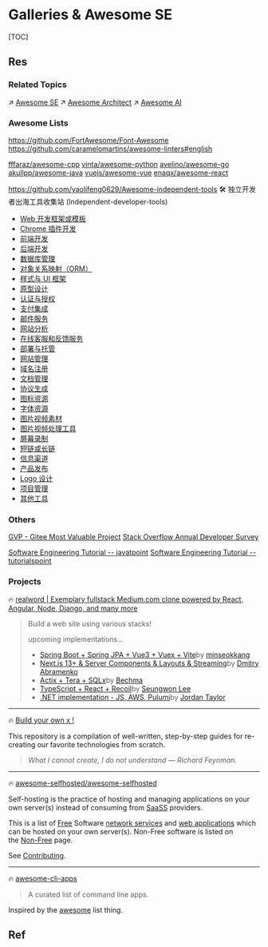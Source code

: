 # Galleries & Awesome SE

[TOC]



## Res
### Related Topics
↗ [Awesome SE](Awesome%20SE.md)
↗ [Awesome Architect](Awesome%20Architect.md)
↗ [Awesome AI](../../🧠%20Computing%20Methodologies/👽%20Artificial%20Intelligence/👀%20AI%20WatchList/🕶️%20Awesome%20AI/Awesome%20AI.md)


### Awesome Lists
https://github.com/FortAwesome/Font-Awesome
https://github.com/caramelomartins/awesome-linters#english

[fffaraz/awesome-cpp](https://github.com/fffaraz/awesome-cpp) 
[vinta/awesome-python](https://github.com/vinta/awesome-python) 
[avelino/awesome-go](https://github.com/avelino/awesome-go) 
[akullpp/awesome-java](https://github.com/akullpp/awesome-java) 
[vuejs/awesome-vue](https://github.com/vuejs/awesome-vue) 
[enaqx/awesome-react](https://github.com/enaqx/awesome-react) 

https://github.com/yaolifeng0629/Awesome-independent-tools
🛠️ 独立开发者出海工具收集站 (Independent-developer-tools)
- [Web 开发框架或模板](https://github.com/yaolifeng0629/Awesome-independent-tools#web%E5%BC%80%E5%8F%91%E6%A1%86%E6%9E%B6%E6%88%96%E6%A8%A1%E6%9D%BF)
- [Chrome 插件开发](https://github.com/yaolifeng0629/Awesome-independent-tools#chrome%E6%8F%92%E4%BB%B6%E5%BC%80%E5%8F%91)
- [前端开发](https://github.com/yaolifeng0629/Awesome-independent-tools#%E5%89%8D%E7%AB%AF%E5%BC%80%E5%8F%91)
- [后端开发](https://github.com/yaolifeng0629/Awesome-independent-tools#%E5%90%8E%E7%AB%AF%E5%BC%80%E5%8F%91)
- [数据库管理](https://github.com/yaolifeng0629/Awesome-independent-tools#%E6%95%B0%E6%8D%AE%E5%BA%93%E7%AE%A1%E7%90%86)
- [对象关系映射（ORM）](https://github.com/yaolifeng0629/Awesome-independent-tools#%E5%AF%B9%E8%B1%A1%E5%85%B3%E7%B3%BB%E6%98%A0%E5%B0%84)
- [样式与 UI 框架](https://github.com/yaolifeng0629/Awesome-independent-tools#%E6%A0%B7%E5%BC%8F%E4%B8%8Eui%E6%A1%86%E6%9E%B6)
- [原型设计](https://github.com/yaolifeng0629/Awesome-independent-tools#%E5%8E%9F%E5%9E%8B%E8%AE%BE%E8%AE%A1)
- [认证与授权](https://github.com/yaolifeng0629/Awesome-independent-tools#%E8%AE%A4%E8%AF%81%E4%B8%8E%E6%8E%88%E6%9D%83)
- [支付集成](https://github.com/yaolifeng0629/Awesome-independent-tools#%E6%94%AF%E4%BB%98%E9%9B%86%E6%88%90)
- [邮件服务](https://github.com/yaolifeng0629/Awesome-independent-tools#%E9%82%AE%E4%BB%B6%E6%9C%8D%E5%8A%A1)
- [网站分析](https://github.com/yaolifeng0629/Awesome-independent-tools#%E7%BD%91%E7%AB%99%E5%88%86%E6%9E%90)
- [在线客服和反馈服务](https://github.com/yaolifeng0629/Awesome-independent-tools#%E5%9C%A8%E7%BA%BF%E5%AE%A2%E6%9C%8D%E5%92%8C%E5%8F%8D%E9%A6%88%E6%9C%8D%E5%8A%A1)
- [部署与托管](https://github.com/yaolifeng0629/Awesome-independent-tools#%E9%83%A8%E7%BD%B2%E4%B8%8E%E6%89%98%E7%AE%A1)
- [网站管理](https://github.com/yaolifeng0629/Awesome-independent-tools#%E7%BD%91%E7%AB%99%E7%AE%A1%E7%90%86)
- [域名注册](https://github.com/yaolifeng0629/Awesome-independent-tools#%E5%9F%9F%E5%90%8D%E6%B3%A8%E5%86%8C)
- [文档管理](https://github.com/yaolifeng0629/Awesome-independent-tools#%E6%96%87%E6%A1%A3%E7%AE%A1%E7%90%86)
- [协议生成](https://github.com/yaolifeng0629/Awesome-independent-tools#%E5%8D%8F%E8%AE%AE%E7%94%9F%E6%88%90)
- [图标资源](https://github.com/yaolifeng0629/Awesome-independent-tools#%E5%9B%BE%E6%A0%87%E8%B5%84%E6%BA%90)
- [字体资源](https://github.com/yaolifeng0629/Awesome-independent-tools#%E5%AD%97%E4%BD%93%E8%B5%84%E6%BA%90)
- [图片视频素材](https://github.com/yaolifeng0629/Awesome-independent-tools#%E5%9B%BE%E7%89%87%E8%A7%86%E9%A2%91%E7%B4%A0%E6%9D%90)
- [图片视频处理工具](https://github.com/yaolifeng0629/Awesome-independent-tools#%E5%9B%BE%E7%89%87%E8%A7%86%E9%A2%91%E5%A4%84%E7%90%86%E5%B7%A5%E5%85%B7)
- [屏幕录制](https://github.com/yaolifeng0629/Awesome-independent-tools#%E5%B1%8F%E5%B9%95%E5%BD%95%E5%88%B6)
- [短链或长链](https://github.com/yaolifeng0629/Awesome-independent-tools#%E7%9F%AD%E9%93%BE%E6%88%96%E9%95%BF%E9%93%BE)
- [信息渠道](https://github.com/yaolifeng0629/Awesome-independent-tools#%E4%BF%A1%E6%81%AF%E6%B8%A0%E9%81%93)
- [产品发布](https://github.com/yaolifeng0629/Awesome-independent-tools#%E4%BA%A7%E5%93%81%E5%8F%91%E5%B8%83)
- [Logo 设计](https://github.com/yaolifeng0629/Awesome-independent-tools#logo%E8%AE%BE%E8%AE%A1)
- [项目管理](https://github.com/yaolifeng0629/Awesome-independent-tools#%E9%A1%B9%E7%9B%AE%E7%AE%A1%E7%90%86)
- [其他工具](https://github.com/yaolifeng0629/Awesome-independent-tools#%E5%85%B6%E4%BB%96%E5%B7%A5%E5%85%B7)


### Others
[GVP - Gitee Most Valuable Project](https://gitee.com/gvp)
[Stack Overflow Annual Developer Survey](https://insights.stackoverflow.com/survey)

[Software Engineering Tutorial -- javatpoint](https://www.javatpoint.com/software-engineering)
[Software Engineering Tutorial -- tutorialspoint](https://www.tutorialspoint.com/software_engineering/index.htm)


### Projects
🔥 [realword | Exemplary fullstack Medium.com clone powered by React, Angular, Node, Django, and many more](https://github.com/gothinkster/realworld)
> Build a web site using various stacks!
> 
> upcoming implementations...
> - [Spring Boot + Spring JPA + Vue3 + Vuex + Vite](https://github.com/gothinkster/realworld/discussions/1009)by [minseokkang](https://github.com/kkminseok)
> - [Next.js 13+ & Server Components & Layouts & Streaming](https://github.com/gothinkster/realworld/discussions/1082)by [Dmitry Abramenko](https://github.com/Dima-Abramenko)
> - [Actix + Tera + SQLx](https://github.com/gothinkster/realworld/discussions/1047)by [Bechma](https://github.com/Bechma)
> - [TypeScript + React + Recoil](https://github.com/gothinkster/realworld/discussions/963)by [Seungwon Lee](https://github.com/sukam09)
> - [.NET implementation - JS, AWS, Pulumi](https://github.com/gothinkster/realworld/discussions/1010)by [Jordan Taylor](https://github.com/JustJordanT)


---
🔥 [Build your own x !](https://github.com/codecrafters-io/build-your-own-x)

This repository is a compilation of well-written, step-by-step guides for re-creating our favorite technologies from scratch.

> _What I cannot create, I do not understand — Richard Feynman._


---
🔥 [awesome-selfhosted/awesome-selfhosted](https://github.com/awesome-selfhosted/awesome-selfhosted) 

Self-hosting is the practice of hosting and managing applications on your own server(s) instead of consuming from [SaaSS](https://www.gnu.org/philosophy/who-does-that-server-really-serve.html) providers.

This is a list of [Free](https://en.wikipedia.org/wiki/Free_software) Software [network services](https://en.wikipedia.org/wiki/Network_service) and [web applications](https://en.wikipedia.org/wiki/Web_application) which can be hosted on your own server(s). Non-Free software is listed on the [Non-Free](https://github.com/awesome-selfhosted/awesome-selfhosted/blob/master/non-free.md) page.

See [Contributing](https://github.com/awesome-selfhosted/awesome-selfhosted/blob/master/.github/CONTRIBUTING.md).


---
🔥 [awesome-cli-apps](https://github.com/agarrharr/awesome-cli-apps) 

> A curated list of command line apps.

Inspired by the [awesome](https://github.com/sindresorhus/awesome) list thing.



## Ref
